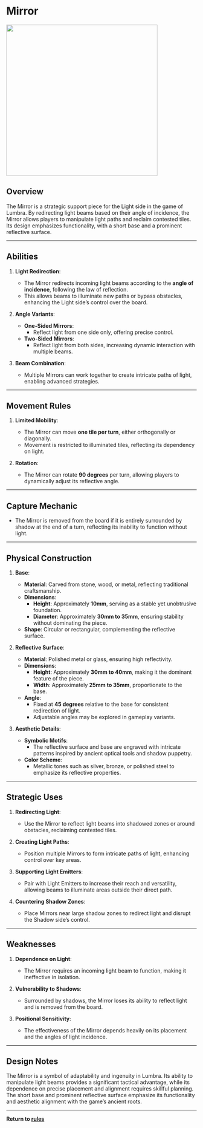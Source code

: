 # Mirror
<img src="https://github.com/CHI-CityTech/Blended-Shadow-Puppet/blob/main/CLane/Lumbra/assets/images/DALL%C2%B7E%202024-11-16%2013.20.08%20-%20Mirror%20game%20piece%20for%20Lumbra.png" width="400" />  

## **Overview**
The Mirror is a strategic support piece for the Light side in the game of Lumbra. By redirecting light beams based on their angle of incidence, the Mirror allows players to manipulate light paths and reclaim contested tiles. Its design emphasizes functionality, with a short base and a prominent reflective surface.

---

## **Abilities**
1. **Light Redirection**:
   - The Mirror redirects incoming light beams according to the **angle of incidence**, following the law of reflection.
   - This allows beams to illuminate new paths or bypass obstacles, enhancing the Light side’s control over the board.

2. **Angle Variants**:
   - **One-Sided Mirrors**:
     - Reflect light from one side only, offering precise control.
   - **Two-Sided Mirrors**:
     - Reflect light from both sides, increasing dynamic interaction with multiple beams.

3. **Beam Combination**:
   - Multiple Mirrors can work together to create intricate paths of light, enabling advanced strategies.

---

## **Movement Rules**
1. **Limited Mobility**:
   - The Mirror can move **one tile per turn**, either orthogonally or diagonally.
   - Movement is restricted to illuminated tiles, reflecting its dependency on light.

2. **Rotation**:
   - The Mirror can rotate **90 degrees** per turn, allowing players to dynamically adjust its reflective angle.

---

## **Capture Mechanic**
- The Mirror is removed from the board if it is entirely surrounded by shadow at the end of a turn, reflecting its inability to function without light.

---

## **Physical Construction**
1. **Base**:
   - **Material**: Carved from stone, wood, or metal, reflecting traditional craftsmanship.
   - **Dimensions**:
     - **Height**: Approximately **10mm**, serving as a stable yet unobtrusive foundation.
     - **Diameter**: Approximately **30mm to 35mm**, ensuring stability without dominating the piece.
   - **Shape**: Circular or rectangular, complementing the reflective surface.

2. **Reflective Surface**:
   - **Material**: Polished metal or glass, ensuring high reflectivity.
   - **Dimensions**:
     - **Height**: Approximately **30mm to 40mm**, making it the dominant feature of the piece.
     - **Width**: Approximately **25mm to 35mm**, proportionate to the base.
   - **Angle**:
     - Fixed at **45 degrees** relative to the base for consistent redirection of light.
     - Adjustable angles may be explored in gameplay variants.

3. **Aesthetic Details**:
   - **Symbolic Motifs**:
     - The reflective surface and base are engraved with intricate patterns inspired by ancient optical tools and shadow puppetry.
   - **Color Scheme**:
     - Metallic tones such as silver, bronze, or polished steel to emphasize its reflective properties.

---

## **Strategic Uses**
1. **Redirecting Light**:
   - Use the Mirror to reflect light beams into shadowed zones or around obstacles, reclaiming contested tiles.

2. **Creating Light Paths**:
   - Position multiple Mirrors to form intricate paths of light, enhancing control over key areas.

3. **Supporting Light Emitters**:
   - Pair with Light Emitters to increase their reach and versatility, allowing beams to illuminate areas outside their direct path.

4. **Countering Shadow Zones**:
   - Place Mirrors near large shadow zones to redirect light and disrupt the Shadow side’s control.

---

## **Weaknesses**
1. **Dependence on Light**:
   - The Mirror requires an incoming light beam to function, making it ineffective in isolation.

2. **Vulnerability to Shadows**:
   - Surrounded by shadows, the Mirror loses its ability to reflect light and is removed from the board.

3. **Positional Sensitivity**:
   - The effectiveness of the Mirror depends heavily on its placement and the angles of light incidence.

---

## **Design Notes**
The Mirror is a symbol of adaptability and ingenuity in Lumbra. Its ability to manipulate light beams provides a significant tactical advantage, while its dependence on precise placement and alignment requires skillful planning. The short base and prominent reflective surface emphasize its functionality and aesthetic alignment with the game’s ancient roots.

---

**Return to [rules](https://github.com/CHI-CityTech/Blended-Shadow-Puppet/tree/main/CLane/Lumbra/rules)**
